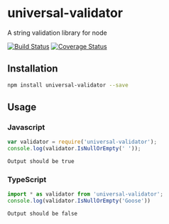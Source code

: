 # universal-validator
A string validation library for node

[![Build Status](https://travis-ci.org/iwannabebot/universal-validator.svg?branch=master)](https://travis-ci.org/iwannabebot/universal-validator)
[![Coverage Status](https://coveralls.io/repos/github/iwannabebot/universal-validator/badge.svg?branch=master)](https://coveralls.io/github/iwannabebot/universal-validator?branch=master)

## Installation 
```sh
npm install universal-validator --save
```
## Usage
### Javascript
```javascript
var validator = require('universal-validator');
console.log(validator.IsNullOrEmpty(' '));
```
```sh
Output should be true
```
### TypeScript
```typescript
import * as validator from 'universal-validator';
console.log(validator.IsNullOrEmpty('Goose'))
```
```sh
Output should be false
```
